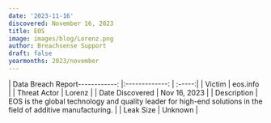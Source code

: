 ```yaml
---
date: '2023-11-16'
discovered: November 16, 2023
title: EOS
image: images/blog/Lorenz.png
author: Breachsense Support
draft: false
yearmonths: 2023/november
---
```


| Data Breach Report------------:     |:-------------:    | :-----:|
| Victim      | eos.info      | 
| Threat Actor      | Lorenz      | 
| Date Discovered      | Nov 16, 2023      | 
| Description      | EOS is the global technology and quality leader for high-end solutions in the field of additive manufacturing.      | 
| Leak Size      | Unknown      | 

